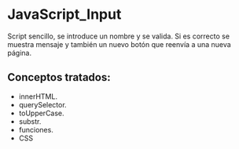 # JavaScript_Input
Script sencillo, se introduce un nombre y se valida. Si es correcto se muestra mensaje y también un nuevo botón que reenvía a una nueva página.

## Conceptos tratados:
- innerHTML.
- querySelector.
- toUpperCase.
- substr.
- funciones.
- CSS

